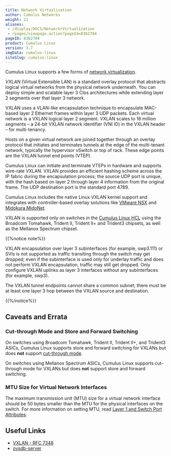 ```yaml
---
title: Network Virtualization
author: Cumulus Networks
weight: 21
aliases:
 - /display/DOCS/Network+Virtualization
 - /pages/viewpage.action?pageId=8362704
pageID: 8362704
product: Cumulus Linux
version: 3.7
imgData: cumulus-linux
siteSlug: cumulus-linux
---
```

Cumulus Linux supports a few forms of
[network virtualization](http://en.wikipedia.org/wiki/Network_virtualization).

*VXLAN* (Virtual Extensible LAN) is a standard overlay protocol that
abstracts logical virtual networks from the physical network underneath.
You can deploy simple and scalable layer 3 Clos architectures while
extending layer 2 segments over that layer 3 network.

VXLAN uses a VLAN-like encapsulation technique to encapsulate MAC-based
layer 2 Ethernet frames within layer 3 UDP packets. Each virtual network
is a VXLAN logical layer 2 segment. VXLAN scales to 16 million segments
– a 24-bit VXLAN network identifier (VNI ID) in the VXLAN header – for
multi-tenancy.

Hosts on a given virtual network are joined together through an overlay
protocol that initiates and terminates tunnels at the edge of the
multi-tenant network, typically the hypervisor vSwitch or top of rack.
These edge points are the VXLAN tunnel end points (VTEP).

Cumulus Linux can initiate and terminate VTEPs in hardware and supports
wire-rate VXLAN. VXLAN provides an efficient hashing scheme across the
IP fabric during the encapsulation process; the source UDP port is
unique, with the hash based on layer 2 through layer 4 information from
the original frame. The UDP destination port is the standard port 4789.

Cumulus Linux includes the native Linux VXLAN kernel support and
integrates with controller-based overlay solutions like
[VMware NSX](../Network-Virtualization/Virtualization-Integrations/Integrating-Hardware-VTEPs-with-VMware-NSX-MH/)
and
[Midokura MidoNet](../Network-Virtualization/Virtualization-Integrations/Integrating-Hardware-VTEPs-with-Midokura-MidoNet-and-OpenStack/).

VXLAN is supported only on switches in the
[Cumulus Linux HCL](https://cumulusnetworks.com/support/hcl/) using the Broadcom
Tomahawk, Trident II, Trident II+ and Trident3 chipsets, as well as the
Mellanox Spectrum chipset.

{{%notice note%}}

VXLAN encapsulation over layer 3 subinterfaces (for example, swp3.111) or SVIs is not supported as traffic transiting through the switch may get dropped; even if the subinterface is used only for underlay traffic and does not perform VXLAN encapsulation, traffic may still get dropped. Only configure VXLAN uplinks as layer 3 interfaces without any subinterfaces (for example, swp3).

The VXLAN tunnel endpoints cannot share a common subnet; there must be at least one layer 3 hop between the VXLAN source and destination.

{{%/notice%}}

## Caveats and Errata

### Cut-through Mode and Store and Forward Switching

On switches using Broadcom Tomahawk, Trident II, Trident II+, and
Trident3 ASICs, Cumulus Linux supports store and forward switching for
VXLANs but does **not** support
[cut-through mode](../Layer-1-and-Switch-Ports/Buffer-and-Queue-Management/#configure-cut-through-mode-and-store-and-forward-switching).

On switches using Mellanox Spectrum ASICs, Cumulus Linux supports
cut-through mode for VXLANs but does **not** support store and forward
switching.

### MTU Size for Virtual Network Interfaces

The maximum transmission unit (MTU) size for a virtual network interface
should be 50 bytes smaller than the MTU for the physical interfaces on
the switch. For more information on setting MTU, read
[Layer 1 and Switch Port Attributes](../Layer-1-and-Switch-Ports/Interface-Configuration-and-Management/Switch-Port-Attributes/#mtu-for-a-bridge).

## Useful Links

  - [VXLAN - RFC 7348](https://tools.ietf.org/html/rfc7348)
  - [ovsdb-server](http://openvswitch.org/support/dist-docs/ovsdb-server.1.html)
